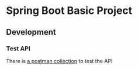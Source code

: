 # Spring Boot Basic Project

## Development

### Test API

There is [a postman collection](./Springboot.postman_collection.json) to test the API